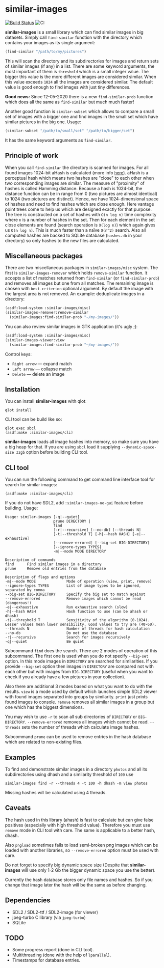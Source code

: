 # similar-images
[![Build Status](https://api.cirrus-ci.com/github/shamazmazum/similar-images.svg)](https://cirrus-ci.com/github/shamazmazum/similar-images)
![CI](https://github.com/shamazmazum/similar-images/workflows/CI/badge.svg)

**similar-images** is a small library which can find similar images in
big datasets. Simply call `find-similar` function with the directory
which contains your images as its single argument:

``` lisp
(find-similar "/path/to/my/pictures")
```

This will scan the directory and its subdirectories for images and
return sets of similar images (if any) in a list. There are some
keyword arguments, the most important of them is `threshold` which is
a small integer value. The bigger this value is the more different
images are considered similar. When this value exceeds `1024` all the
images are considered similar. The default value is good enough to
find images with just tiny differences.

**Good news:** Since 12-05-2020 there is a new `find-similar-prob`
function which does all the same as `find-similar` but much much
faster!

Another good function is `similar-subset` which allows to compare a
small set of images with a bigger one and find images in the small set
which have similar pictures in the big one. Usage:

``` lisp
(similar-subset "/path/to/small/set" "/path/to/bigger/set")
```

It has the same keyword arguments as `find-similar`.

## Principle of work

When you call `find-similar` the directory is scanned for images. For
all found images 1024-bit aHash is calculated (more info
[here](http://www.hackerfactor.com/blog/?/archives/432-Looks-Like-It.html)).
aHash is a perceptual hash which means two hashes are "close" to each
other when two corresponding images are similar. The measure of
"proximity" of hashes is called Hamming distance. Because a hash is
1024-bit, the distance function can be in range from 0 (two pictures
are almost identical) to 1024 (two pictures are distinct). Hence, we
have 1024-dimensional space of hashes and need to find hashes which
are close enough. Here vantage point trees come to help us which are
designed exactly for that purpose. The tree is constructed on a set of
hashes with `O(n log n)` time complexity where `n` is a number of
hashes in the set. Then for each element in the set close elements are
found (search operation is `O(log n)`) which again gives us `O(n log
n)`. This is much faster than a naïve `O(n^2)` search. Also all
computed hashes are backed to SQLite database (`hashes.db` in your
directory) so only hashes to the new files are calculated.

## Miscellaneous packages

There are two miscellaneous packages in `similar-images/misc`
system. The first is `similar-images-remover` which holds
`remove-similar` function. It accepts a list of matches returned from
`find-similar` (or `find-similar-prob`) and removes all images but one
from all matches. The remaining image is chosen with `best-criterion`
optional argument. By default the image with the largest area is not
removed. An example: deduplicate images in a directory:

``` lisp
(asdf:load-system :similar-images/misc)
(similar-images-remover:remove-similar
  (similar-images:find-similar-prob "~/my-images/"))
```

You can also review similar images in GTK application (it's ugly ;):

``` lisp
(asdf:load-system :similar-images/misc)
(similar-images-viewer:view
  (similar-images:find-similar-prob "~/my-images/"))
```

Control keys:
* `Right arrow` — expand match
* `Left arrow` — collapse match
* `Delete` — delete an image

## Installation

You can install **similar-images** with qlot:

~~~~
qlot install
~~~~

CLI tool can be build like so:

~~~~
qlot exec sbcl
(asdf:make :similar-images/cli)
~~~~

**similar-images** loads all image hashes into memory, so make sure you have a
big heap for that. If you are using `sbcl` load it supplying
`--dynamic-space-size 32gb` option before building CLI tool.

## CLI tool

You can run the following command to get command line interface tool for search
for similar images:
~~~~
(asdf:make :similar-images/cli)
~~~~

If you do not have SDL2, add `:similar-images-no-gui` feature before
building. Usage:

~~~~
Usage: similar-images [-q|--quiet]
                      prune DIRECTORY |
                      find
                      [-r|--recursive] [--no-db] [--threads N]
                      [-t|--threshold T] [-h|--hash HASH] [-e|--exhaustive]
                      [--remove-errored] [--big-set BIG-DIRECTORY]
                      [--ignore-types TYPES]
                      -m|--mode MODE DIRECTORY

Description of commands
find      Find similar images in a directory
prune     Remove old entries from the database

Description of flags and options
-m|--mode MODE              Mode of operation (view, print, remove)
--ignore-types TYPES        List of image types to be ignored, separated by comma
--big-set BIG-DIRECTORY     Specify the big set to match against
--remove-errored            Remove images which cannot be read (dangerous!)
-e|--exhaustive             Run exhaustive search (slow)
-h|--hash HASH              Hash function to use (can be ahash or dhash)
-t|--threshold T            Sensitivity of the algorithm (0-1024). Lesser values mean lower sensibility. Good values to try are (40-60).
--threads N                 Number of threads for hash calculation
--no-db                     Do not use the database
-r|--recursive              Search for images recursively
-q|--quiet                  Be quiet
~~~~

Subcommand `find` does the search. There are 2 modes of operation of this
subcommand. The first one is used when you do not specify `--big-set` option. In
this mode images in `DIRECTORY` are searched for similarities. If you provide
`--big-set` option then images in `DIRECTORY` are compared not with each other
but with images from `BIG-DIRECTORY` (useful when you want to check if you
already have a few pictures in your collection).

Also there are additional 3 modes based on what you want to do with the
results. `view` is a mode used by default which launches simple SDL2 viewer with
found images separated into groups by similarity. `print` just prints found
images to console. `remove` removes all similar images in a group but one which
has the biggest dimensions.

You may wish to use `-r` to scan all sub directories of `DIRECTORY` or
`BIG-DIRECTORY`. `--remove-errored` removes all images which cannot be
read. `--threads` sets the number of threads which calculate image hashes.

Subcommand `prune` can be used to remove entries in the hash database which are
related to non-existing files.

## Examples

To find and demonstrate similar images in a directory `photos` and all its
subdirectories using dhash and a similarity threshold of `100` use
~~~~
similar-images find -r --threads 4 -t 100 -h dhash -m view photos
~~~~
Missing hashes will be calculated using 4 threads.

## Caveats

The hash used in this library (ahash) is fast to calculate but can give false
positives (especially with high threshold value). Therefore you must use
`remove` mode in CLI tool with care. The same is applicable to a better hash,
dhash.

Also `pngload` sometimes fails to load semi-broken png images which can be
loaded with another libraries, so `--remove-errored` option must be used with
care.

Do not forget to specify big dynamic space size (Despite that **similar-images**
will use only 1-2 Gb the bigger dynamic space you use the better).

Currently the hash database stores only file names and hashes. So if you change
that image later the hash will be the same as before changing.

## Dependencies

* SDL2 / SDL2-ttf / SDL2-image (for viewer)
* jpeg-turbo C library (via `jpeg-turbo`)
* SQLite

## TODO

* Some progress report (done in CLI tool).
* Multithreading (done with the help of `lparallel`).
* Timestamps for database entries.
